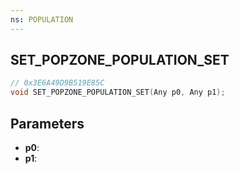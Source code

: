 ```yaml
---
ns: POPULATION
---
```

## SET_POPZONE_POPULATION_SET

```c
// 0x3E6A49D9B519E85C
void SET_POPZONE_POPULATION_SET(Any p0, Any p1);
```

## Parameters
* **p0**:
* **p1**:
